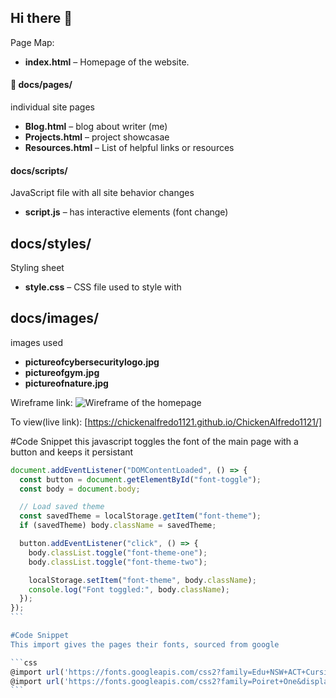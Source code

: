 ## Hi there 👋
<!-- As a beginner developer I want to learn how to make proper web pages so that I can expand my knowledge and skills. This web page being a practice example.

Credit: 
W3Schools- helped with functions as needed.
CodeAcedemy- taught me how to do most of the things used in this site.
ChatGPT- helped debug code and made the javascript for the button
Maria: collaborated with to help each other throughout the project
-->

Page Map:
- **index.html** – Homepage of the website.

#### 📁 docs/pages/
individual site pages

- **Blog.html** – blog about writer (me)
- **Projects.html** – project showcasae
- **Resources.html** – List of helpful links or resources

#### docs/scripts/
JavaScript file with all site behavior changes

- **script.js** – has interactive elements (font change)

## docs/styles/
Styling sheet

- **style.css** – CSS file used to style with

## docs/images/
images used

- **pictureofcybersecuritylogo.jpg**
- **pictureofgym.jpg**
- **pictureofnature.jpg**

Wireframe link: ![Wireframe of the homepage](../ChickenAlfredo1121-main/docs/images/wireframeindexpage.jpg)

To view(live link): [https://chickenalfredo1121.github.io/ChickenAlfredo1121/]

#Code Snippet
this javascript toggles the font of the main page with a button and keeps it persistant

````javascript
document.addEventListener("DOMContentLoaded", () => {
  const button = document.getElementById("font-toggle");
  const body = document.body;

  // Load saved theme
  const savedTheme = localStorage.getItem("font-theme");
  if (savedTheme) body.className = savedTheme;

  button.addEventListener("click", () => {
    body.classList.toggle("font-theme-one");
    body.classList.toggle("font-theme-two");

    localStorage.setItem("font-theme", body.className);
    console.log("Font toggled:", body.className);
  });
});
```

#Code Snippet
This import gives the pages their fonts, sourced from google

```css
@import url('https://fonts.googleapis.com/css2?family=Edu+NSW+ACT+Cursive:wght@400..700&display=swap');
@import url('https://fonts.googleapis.com/css2?family=Poiret+One&display=swap');
```

